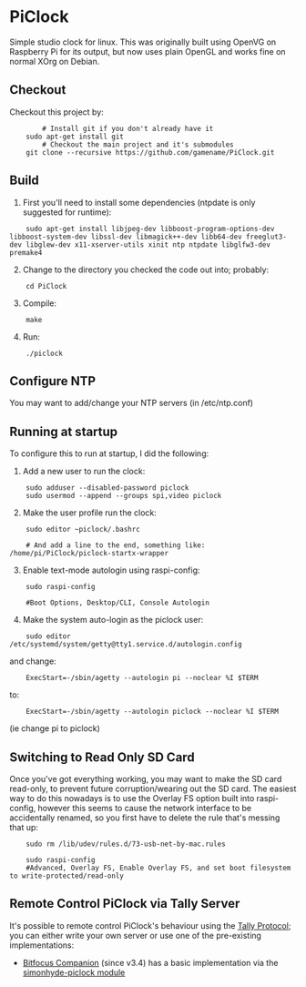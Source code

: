 PiClock
=======

Simple studio clock for linux. This was originally built using OpenVG on
Raspberry Pi for its output, but now uses plain OpenGL and works fine on
normal XOrg on Debian.

Checkout
--------

Checkout this project by:

```shell
        # Install git if you don't already have it
	sudo apt-get install git
        # Checkout the main project and it's submodules
	git clone --recursive https://github.com/gamename/PiClock.git
```

Build
-----

1. First you'll need to install some dependencies (ntpdate is only suggested for runtime):

```shell
	sudo apt-get install libjpeg-dev libboost-program-options-dev libboost-system-dev libssl-dev libmagick++-dev libb64-dev freeglut3-dev libglew-dev x11-xserver-utils xinit ntp ntpdate libglfw3-dev premake4
```

2. Change to the directory you checked the code out into; probably:
	
```shell
	cd PiClock
```

3. Compile:
	
```shell
	make
```

4. Run:

```shell
	./piclock
```


Configure NTP
--------------------

You may want to add/change your NTP servers (in /etc/ntp.conf)


Running at startup
------------------

To configure this to run at startup, I did the following:

1. Add a new user to run the clock:

```shell
	sudo adduser --disabled-password piclock
	sudo usermod --append --groups spi,video piclock
```

2. Make the user profile run the clock:

```shell
	sudo editor ~piclock/.bashrc

	# And add a line to the end, something like: /home/pi/PiClock/piclock-startx-wrapper
```

3. Enable text-mode autologin using raspi-config:

```shell
	sudo raspi-config
	
	#Boot Options, Desktop/CLI, Console Autologin
```

4. Make the system auto-login as the piclock user:

```shell
	sudo editor /etc/systemd/system/getty@tty1.service.d/autologin.config
```

  and change:

```
	ExecStart=-/sbin/agetty --autologin pi --noclear %I $TERM
```

  to:

```
	ExecStart=-/sbin/agetty --autologin piclock --noclear %I $TERM
```
  (ie change pi to piclock)

Switching to Read Only SD Card
------------------------------

Once you've got everything working, you may want to make the SD card read-only, to prevent future corruption/wearing out the SD card. The easiest way to do this nowadays is to use the Overlay FS option built into raspi-config, however this seems to cause the network interface to be accidentally renamed, so you first have to delete the rule that's messing that up:

```shell
	sudo rm /lib/udev/rules.d/73-usb-net-by-mac.rules

	sudo raspi-config
	#Advanced, Overlay FS, Enable Overlay FS, and set boot filesystem to write-protected/read-only
```

Remote Control PiClock via Tally Server
---------------------------------------

It's possible to remote control PiClock's behaviour using the [Tally Protocol](TallyProtocol.md); you can either write your own server or use one of the pre-existing implementations:

* [Bitfocus Companion](https://bitfocus.io/companion) (since v3.4) has a basic implementation via the [simonhyde-piclock module](https://github.com/bitfocus/companion-module-simonhyde-piclock)
